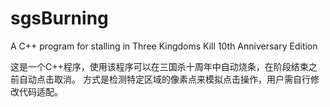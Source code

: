 # sgsBurning
A C++ program for stalling in Three Kingdoms Kill 10th Anniversary Edition

这是一个C++程序，使用该程序可以在三国杀十周年中自动烧条，在阶段结束之前自动点击取消。
方式是检测特定区域的像素点来模拟点击操作，用户需自行修改代码适配。
